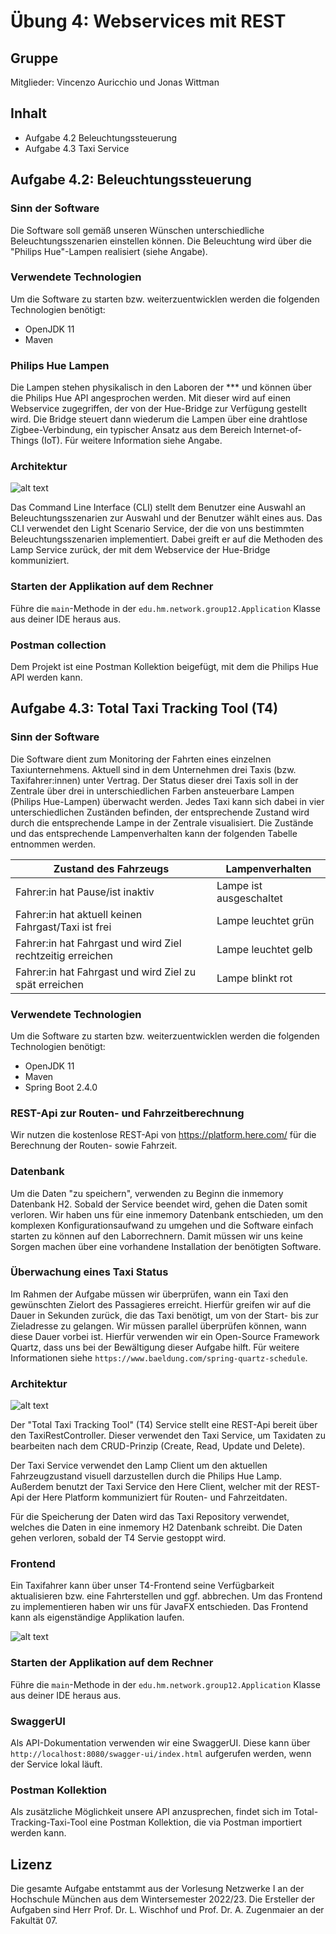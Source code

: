 # Übung 4: Webservices mit REST

## Gruppe
Mitglieder: Vincenzo Auricchio und Jonas Wittman

## Inhalt
- Aufgabe 4.2 Beleuchtungssteuerung
- Aufgabe 4.3 Taxi Service

## Aufgabe 4.2: Beleuchtungssteuerung

### Sinn der Software
Die Software soll gemäß unseren Wünschen unterschiedliche Beleuchtungsszenarien einstellen können. Die Beleuchtung wird über die "Philips Hue"-Lampen realisiert (siehe Angabe).

### Verwendete Technologien
Um die Software zu starten bzw. weiterzuentwicklen werden die folgenden Technologien benötigt:
- OpenJDK 11
- Maven

### Philips Hue Lampen
Die Lampen stehen physikalisch in den Laboren der *** und können über die Philips Hue API angesprochen werden. Mit dieser wird auf einen Webservice zugegriffen, der von der Hue-Bridge zur Verfügung gestellt wird. Die Bridge steuert dann wiederum die Lampen über eine drahtlose Zigbee-Verbindung, ein typischer Ansatz aus dem Bereich Internet-of-Things (IoT). Für weitere Information siehe Angabe.

### Architektur

![alt text](Aufgabe_4_2.png "Architektur")

Das Command Line Interface (CLI) stellt dem Benutzer eine Auswahl an Beleuchtungsszenarien zur Auswahl und der Benutzer wählt eines aus. Das CLI verwendet den Light Scenario Service, der die von uns bestimmten Beleuchtungsszenarien implementiert. Dabei greift er auf die Methoden des Lamp Service zurück, der mit dem Webservice der Hue-Bridge kommuniziert.

### Starten der Applikation auf dem Rechner
Führe die `main`-Methode in der `edu.hm.network.group12.Application` Klasse aus deiner IDE heraus aus.

### Postman collection
Dem Projekt ist eine Postman Kollektion beigefügt, mit dem die Philips Hue API werden kann.


## Aufgabe 4.3: Total Taxi Tracking Tool (T4)

### Sinn der Software
Die Software dient zum Monitoring der Fahrten eines einzelnen Taxiunternehmens. Aktuell sind in dem Unternehmen drei Taxis (bzw. Taxifahrer:innen) unter
Vertrag. Der Status dieser drei Taxis soll in der Zentrale über drei in unterschiedlichen
Farben ansteuerbare Lampen (Philips Hue-Lampen) überwacht werden. Jedes Taxi kann sich
dabei in vier unterschiedlichen Zuständen befinden, der entsprechende Zustand wird durch
die entsprechende Lampe in der Zentrale visualisiert. Die Zustände und das entsprechende Lampenverhalten kann der folgenden Tabelle entnommen werden.

| Zustand des Fahrzeugs      									| Lampenverhalten 			|
| ------------------------------------------------------------- | ------------------------- |
| Fahrer:in hat Pause/ist inaktiv								| Lampe ist ausgeschaltet   |
| Fahrer:in hat aktuell keinen Fahrgast/Taxi ist frei   		| Lampe leuchtet grün  		|
| Fahrer:in hat Fahrgast und wird Ziel rechtzeitig erreichen    | Lampe leuchtet gelb       |
| Fahrer:in hat Fahrgast und wird Ziel zu spät erreichen    	| Lampe blinkt rot       	|


### Verwendete Technologien
Um die Software zu starten bzw. weiterzuentwicklen werden die folgenden Technologien benötigt:
- OpenJDK 11
- Maven
- Spring Boot 2.4.0

### REST-Api zur Routen- und Fahrzeitberechnung
Wir nutzen die kostenlose REST-Api von https://platform.here.com/ für die Berechnung der Routen- sowie Fahrzeit.

### Datenbank
Um die Daten "zu speichern", verwenden zu Beginn die inmemory Datenbank H2. Sobald der Service beendet wird, gehen die Daten somit verloren. Wir haben uns für eine inmemory Datenbank entschieden, um den komplexen Konfigurationsaufwand zu umgehen und die Software einfach starten zu können auf den Laborrechnern. Damit müssen wir uns keine Sorgen machen über eine vorhandene Installation der benötigten Software.

### Überwachung eines Taxi Status
Im Rahmen der Aufgabe müssen wir überprüfen, wann ein Taxi den gewünschten Zielort des Passagieres erreicht. Hierfür greifen wir auf die Dauer in Sekunden zurück, die das Taxi benötigt, um von der Start- bis zur Zieladresse zu gelangen. Wir müssen parallel überprüfen können, wann diese Dauer vorbei ist. Hierfür verwenden wir ein Open-Source Framework Quartz, dass uns bei der Bewältigung dieser Aufgabe hilft. Für weitere Informationen siehe `https://www.baeldung.com/spring-quartz-schedule`.

### Architektur

![alt text](Aufgabe_4_3.png "Architektur")

Der "Total Taxi Tracking Tool" (T4) Service stellt eine REST-Api bereit über den TaxiRestController. Dieser verwendet den Taxi Service, um Taxidaten zu bearbeiten nach dem CRUD-Prinzip (Create, Read, Update und Delete). 

Der Taxi Service verwendet den Lamp Client um den aktuellen Fahrzeugzustand visuell darzustellen durch die Philips Hue Lamp. Außerdem benutzt der Taxi Service den Here Client, welcher mit der REST-Api der Here Platform kommuniziert für Routen- und Fahrzeitdaten.

Für die Speicherung der Daten wird das Taxi Repository verwendet, welches die Daten in eine inmemory H2 Datenbank schreibt. Die Daten gehen verloren, sobald der T4 Servie gestoppt wird.

### Frontend
Ein Taxifahrer kann über unser T4-Frontend seine Verfügbarkeit aktualisieren bzw. eine Fahrterstellen und ggf. abbrechen. Um das Frontend zu implementieren haben wir uns für JavaFX entschieden. Das Frontend kann als eigenständige Applikation laufen.

![alt text](Frontend.png "Frontend")


### Starten der Applikation auf dem Rechner
Führe die `main`-Methode in der `edu.hm.network.group12.Application` Klasse aus deiner IDE heraus aus.

### SwaggerUI
Als API-Dokumentation verwenden wir eine SwaggerUI. Diese kann über `http://localhost:8080/swagger-ui/index.html` aufgerufen werden, wenn der Service lokal läuft.

### Postman Kollektion
Als zusätzliche Möglichkeit unsere API anzusprechen, findet sich im Total-Tracking-Taxi-Tool eine Postman Kollektion, die via Postman importiert werden kann.

## Lizenz
Die gesamte Aufgabe entstammt aus der Vorlesung Netzwerke I an der Hochschule München aus dem Wintersemester 2022/23. Die Ersteller der Aufgaben sind Herr Prof. Dr. L. Wischhof und Prof. Dr. A. Zugenmaier an der Fakultät 07.


